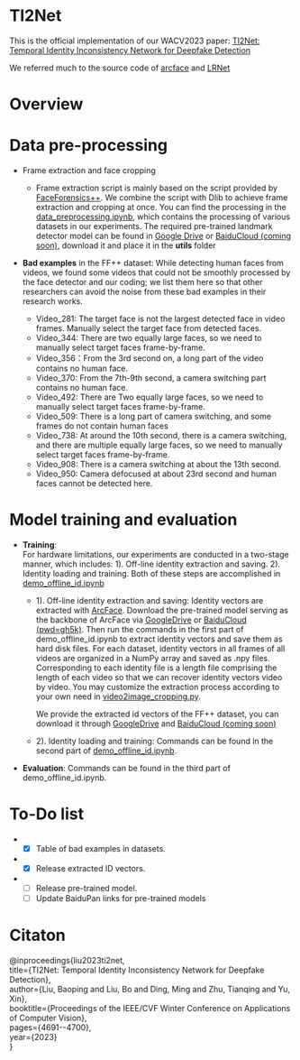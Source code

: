# TI2Net
This is the official implementation of our WACV2023 paper: [TI2Net: Temporal Identity Inconsistency Network for Deepfake Detection](https://openaccess.thecvf.com/content/WACV2023/html/Liu_TI2Net_Temporal_Identity_Inconsistency_Network_for_Deepfake_Detection_WACV_2023_paper.html)

We referred much to the source code of [arcface](https://github.com/ronghuaiyang/arcface-pytorch/tree/master) and [LRNet](https://github.com/frederickszk/LRNet)


# Overview


# Data pre-processing
* Frame extraction and face cropping
  * Frame extraction script is mainly based on the script provided by [FaceForensics++](https://github.com/ondyari/FaceForensics). We combine the script with Dlib to achieve frame extraction and cropping at once. You can find the processing in the [data_preprocessing.ipynb](data_preprocessing.ipynb), which contains the processing of various datasets in our experiments. The required pre-trained landmark detector model can be found in [Google Drive](https://drive.google.com/file/d/1zvKD-66Ye_g6qn9LvBuTSrT8ND-MU1aD/view?usp=drive_link) or [BaiduCloud (coming soon)](), download it and place it in the **utils** folder

* **Bad examples** in the FF++ dataset:
   While detecting human faces from videos, we found some videos that could not be smoothly processed by the face detector and our coding; we list them here so that other researchers can avoid the  noise  from these bad examples in their research works. 
  * Video_281: The target face is not the largest detected face in video frames. Manually select the target face from  detected faces.
  * Video_344: There are two equally large faces, so we need to manually select target faces frame-by-frame.
  * Video_356：From the 3rd second on, a long part of the video contains no human face.
  * Video_370: From the 7th-9th second, a camera switching part contains no human face.
  * Video_492: There are Two equally large faces, so we need to manually select target faces frame-by-frame.
  * Video_509: There is a long part of camera switching, and some frames do not contain human faces
  * Video_738: At around the 10th second, there is a camera switching, and there are multiple equally large faces, so we need to manually select target faces frame-by-frame.
  * Video_908: There is a camera switching at about the 13th second.
  * Video_950: Camera defocused at about 23rd second and human faces cannot be detected here.

# Model training and evaluation



* **Training**:  
  For hardware limitations, our experiments are conducted in a two-stage manner, which includes: 1). Off-line identity extraction  and saving.  2). Identity loading and training. Both of these steps are accomplished in [demo_offline_id.ipynb](demo_offline_id.ipynb)
  * 1). Off-line identity extraction and saving: Identity vectors are extracted with [ArcFace](https://openaccess.thecvf.com/content_CVPR_2019/html/Deng_ArcFace_Additive_Angular_Margin_Loss_for_Deep_Face_Recognition_CVPR_2019_paper.html). Download the pre-trained model serving as the backbone of ArcFace via [GoogleDrive](https://drive.google.com/file/d/1NkO1xmJp-mBpDVMXlwEgrvJwX0hXjYqM/view?usp=drive_link) or [BaiduCloud (pwd=gh5k)](https://pan.baidu.com/s/1j3eOgcSvNISFF92KOnxoww?pwd=gh5k). Then run the commands in the first part of demo_offline_id.ipynb to extract identity vectors and save them as hard disk files. For each dataset, identity vectors in all frames of all videos are organized in a NumPy array and saved as .npy files. Corresponding to each identity file is a length file comprising the length of each video so that we can recover identity vectors video by video. You may customize the extraction process according to your own need in [video2image_cropping.py](utils/video2image_cropping.py).
    
    We provide the extracted id vectors of the FF++ dataset, you can download it through [GoogleDrive](https://drive.google.com/drive/folders/1uEBSBGyjZC4DiseYiCRo4ULSauvb7wyw?usp=drive_link) and [BaiduCloud (coming soon)]()
    
  * 2). Identity loading and training: Commands can be found in the second part of [demo_offline_id.ipynb](demo_offline_id.ipynb).
     
 
 * **Evaluation**:
   Commands can be found in the third part of demo_offline_id.ipynb.



# To-Do list
* - [x] Table of bad examples in datasets.
* - [x] Release extracted ID vectors.
* - [ ] Release pre-trained model.
  - [ ] Update BaiduPan links for pre-trained models

# Citaton
@inproceedings{liu2023ti2net,  
     title={TI2Net: Temporal Identity Inconsistency Network for Deepfake Detection}, <br>
     author={Liu, Baoping and Liu, Bo and Ding, Ming and Zhu, Tianqing and Yu, Xin}, <br>
     booktitle={Proceedings of the IEEE/CVF Winter Conference on Applications of Computer Vision},<br>
     pages={4691--4700},<br>
     year={2023}<br>
}
